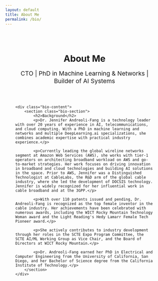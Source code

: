 ```yaml
---
layout: default
title: About Me
permalink: /bio/
---
```


<div class="bio-page">
    <div class="bio-header">
        <h1>About Me</h1>
        <p class="bio-subtitle">CTO | PhD in Machine Learning & Networks | Builder of AI Systems</p>
    </div>

    <div class="bio-content">
        <section class="bio-section">
            <h2>Background</h2>
            <p>Dr. Jennifer Andreoli-Fang is a technology leader with over 20 years of experience in AI, telecommunications, and cloud computing. With a PhD in machine learning and networks and multiple DeepLearning.ai specializations, she combines academic expertise with practical industry experience.</p>
            
            <p>Currently leading the global wireline networks segment at Amazon Web Services (AWS), she works with tier-1 operators on architecting broadband workload on AWS and go-to-market strategies. Her work focuses on driving innovation in broadband and cloud technologies and building AI solutions in the space. Prior to AWS, Jennifer was a Distinguished Technologist at CableLabs, the R&D arm of the global cable industry, where she led the development of DOCSIS technology. Jennifer is widely recognized for her influential work in cable broadband and at the 3GPP.</p>
            
            <p>With over 110 patents issued and pending, Dr. Andreoli-Fang is recognized as the top female inventor in the cable industry. Her achievements have been celebrated with numerous awards, including the WICT Rocky Mountain Technology Woman award and the Light Reading's Hedy Lamarr Female Tech Pioneer award.</p>
            
            <p>She actively contributes to industry development through her roles in the SCTE Expo Program Committee, the SCTE AI/ML Working Group as Vice Chair, and the Board of Directors at WICT Rocky Mountain.</p>
            
            <p>Dr. Andreoli-Fang earned her PhD in Electrical and Computer Engineering from the University of California, San Diego, and her Bachelor of Science degree from the California Institute of Technology.</p>
        </section>
    </div>
</div>

<style>
.bio-page {
    max-width: 800px;
    margin: 0 auto;
    padding: 2rem;
}

.bio-header {
    text-align: center;
    margin-bottom: 4rem;
}

.bio-subtitle {
    color: var(--secondary-color);
    font-size: 1.2rem;
    margin-top: 1rem;
}

.bio-section {
    margin-bottom: 3rem;
}

.bio-section h2 {
    color: var(--primary-color);
    font-size: 1.8rem;
    margin-bottom: 1.5rem;
}

.bio-section p {
    font-size: 1.1rem;
    line-height: 1.8;
    color: var(--text-color);
}

@media (max-width: 768px) {
    .bio-page {
        padding: 1rem;
    }
    
    .bio-header {
        margin-bottom: 2rem;
    }
    
    .bio-section {
        margin-bottom: 2rem;
    }
}
</style> 